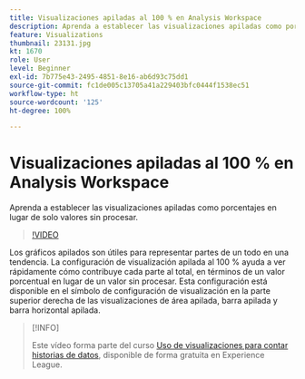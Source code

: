 ```yaml
---
title: Visualizaciones apiladas al 100 % en Analysis Workspace
description: Aprenda a establecer las visualizaciones apiladas como porcentajes en lugar de solo valores sin procesar.
feature: Visualizations
thumbnail: 23131.jpg
kt: 1670
role: User
level: Beginner
exl-id: 7b775e43-2495-4851-8e16-ab6d93c75dd1
source-git-commit: fc1de005c13705a41a229403bfc0444f1538ec51
workflow-type: ht
source-wordcount: '125'
ht-degree: 100%

---
```


# Visualizaciones apiladas al 100 % en Analysis Workspace

Aprenda a establecer las visualizaciones apiladas como porcentajes en lugar de solo valores sin procesar.

>[!VIDEO](https://video.tv.adobe.com/v/23131/?quality=12&learn=on)

Los gráficos apilados son útiles para representar partes de un todo en una tendencia. La configuración de visualización apilada al 100 % ayuda a ver rápidamente cómo contribuye cada parte al total, en términos de un valor porcentual en lugar de un valor sin procesar. Esta configuración está disponible en el símbolo de configuración de visualización en la parte superior derecha de las visualizaciones de área apilada, barra apilada y barra horizontal apilada.

>[!INFO]
>
> Este vídeo forma parte del curso [Uso de visualizaciones para contar historias de datos](https://experienceleague.adobe.com/?recommended=Analytics-U-1-2021.1.visualizations&amp;lang=es), disponible de forma gratuita en Experience League.

